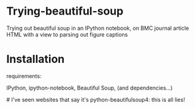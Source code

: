 Trying-beautiful-soup
=====================

Trying out beautiful soup in an IPython notebook, on BMC journal article HTML with a view to parsing out figure captions

# Installation

requirements:

IPython, ipython-notebook, Beautiful Soup, (and dependencies...)

<sudo apt-get install ipython-notebook>
<sudo apt-get install python-bs4>   # I've seen websites that say it's python-beautifulsoup4: this is all lies!
